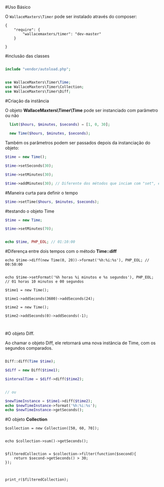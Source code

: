 
#Uso Básico

O `WallaceMaxters\Timer` pode ser instalado através do composer:

```
{
    "require": {
        "wallacemaxters/timer": "dev-master"
    }
   
}

```
#inclusão das classes
```php

include "vendor/autoload.php";


use WallaceMaxters\Timer\Time;
use WallaceMaxters\Timer\Collection;
use WallaceMaxters\Timer\Diff;

```
#Criação da instância

O objeto **WallaceMaxters\Timer\Time** pode ser instanciado com parâmetro ou não

```php
  list($hours, $minutes, $seconds) = [1, 0, 30];
  
  new Time($hours, $minutes, $seconds);
```

Também os parâmetros podem ser passados depois da instanciação do objeto:

```php
$time = new Time();

$time->setSeconds(30);

$time->setMinutes(30);

$time->addMinutes(30); // Diferente dos métodos que inciam com "set", ele adiciona valores no já existente
```
#Maneira curta para definir o tempo
```php
$time->setTime($hours, $minutes, $seconds);

```
#testando o objeto Time
```php
$time = new Time;

$time->setMinutes(70);


echo $time, PHP_EOL; // 01:10:00
```
#Diferença entre dois tempos com o método **Time::diff**
```
echo $time->diff(new Time(0, 20))->format('%h:%i:%s'), PHP_EOL; // 00:50:00


echo $time->setFormat('%h horas %i minutos e %s segundos'), PHP_EOL; // 01 horas 10 minutos e 00 segundos

$time1 = new Time();

$time1->addSeconds(3600)->addSeconds(24);

$time2 = new Time();

$time2->addSeconds(0)->addSeconds(-1);



```

#O objeto Diff.

Ao chamar o objeto Diff, ele retornará uma nova instância de Time, com os segundos comparados.

```php

Diff::diff(Time $time);

$diff = new Diff($time1);

$intervalTime = $diff->diff($time2); 


// ou

$newTimeInstance = $time1->diff($time2);
echo $newTimeInstance->format('%h:%i:%s');
echo $newTimeInstance->getSeconds();

```

#O objeto **Collection**
```
$collection = new Collection([50, 60, 70]);


echo $collection->sum()->getSeconds();


$filteredCollection = $collection->filter(function($second){
	return $second->getSeconds() > 30;
});



print_r($filteredCollection);

```
